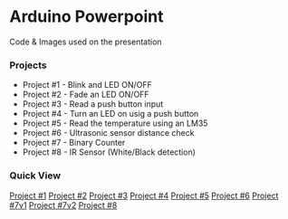 # Arduino Powerpoint
Code &amp; Images used on the presentation

### Projects
- Project #1 - Blink and LED ON/OFF
- Project #2 - Fade an LED ON/OFF
- Project #3 - Read a push button input
- Project #4 - Turn an LED on usig a push button
- Project #5 - Read the temperature using an LM35
- Project #6 - Ultrasonic sensor distance check
- Project #7 - Binary Counter
- Project #8 - IR Sensor (White/Black detection)

### Quick View

[Project #1](https://github.com/kiranhart/Arduino-Powerpoint/blob/master/Code/Project_1.ino)
[Project #2](https://github.com/kiranhart/Arduino-Powerpoint/blob/master/Code/Project_2.ino)
[Project #3](https://github.com/kiranhart/Arduino-Powerpoint/blob/master/Code/Project_3.ino)
[Project #4](https://github.com/kiranhart/Arduino-Powerpoint/blob/master/Code/Project_4.ino)
[Project #5](https://github.com/kiranhart/Arduino-Powerpoint/blob/master/Code/Project_5.ino)
[Project #6](https://github.com/kiranhart/Arduino-Powerpoint/blob/master/Code/Project_6.ino)
[Project #7v1](https://github.com/kiranhart/Arduino-Powerpoint/blob/master/Code/Project_7v2.ino)
[Project #7v2](https://github.com/kiranhart/Arduino-Powerpoint/blob/master/Code/Project_1v1.ino)
[Project #8](https://github.com/kiranhart/Arduino-Powerpoint/blob/master/Code/Project_8.ino)

